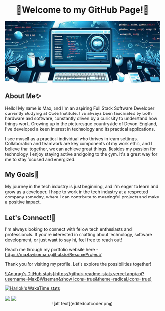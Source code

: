 <div align="center"><h1>👋Welcome to my GitHub Page!👋</h1></div>


![alt text](githubimgprofile2.png)

## About Me✨

Hello! My name is Max, and I'm an aspiring Full Stack Software Developer currently studying at Code Institute. I've always been fascinated by both hardware and software, constantly driven by a curiosity to understand how things work. Growing up in the picturesque countryside of Devon, England, I've developed a keen interest in technology and its practical applications.

I see myself as a practical individual who thrives in team settings. Collaboration and teamwork are key components of my work ethic, and I believe that together, we can achieve great things. Besides my passion for technology, I enjoy staying active and going to the gym. It's a great way for me to stay focused and energized.

## My Goals🌱

My journey in the tech industry is just beginning, and I'm eager to learn and grow as a developer. I hope to work in the tech industry at a respected company someday, where I can contribute to meaningful projects and make a positive impact.

## Let's Connect!👀

I'm always looking to connect with fellow tech enthusiasts and professionals. If you're interested in chatting about technology, software development, or just want to say hi, feel free to reach out!

Reach me through my portfolio website here - https://maxbwiseman.github.io/ResumeProject/

Thank you for visiting my profile. Let's explore the possibilities together!

[![Anurag's GitHub stats](https://github-readme-stats.vercel.app/api?username=MaxBWiseman&show icons=true&theme=radical,icons=true)](https://github.com/MaxBWiseman/github-readme-stats)

[![Harlok's WakaTime stats](https://github-readme-stats.vercel.app/api/wakatime?username=@d85da0fd-b442-4c33-98af-3ef622520fc1)](https://github.com/MaxBWiseman/github-readme-stats)

<a href="https://github.com/MaxBWiseman/github-readme-stats">
  <img height=200 align="center" src="https://github-readme-stats.vercel.app/api?username=MaxBWiseman&show icons=true&theme=radical, icons=true" />
</a>
<a href="https://github.com/MaxBWiseman/github-readme-stats">
  <img height=200 align="center" src="https://github-readme-stats.vercel.app/api/wakatime?username=@d85da0fd-b442-4c33-98af-3ef622520fc1" />
</a>


<div align="center">![alt text](editedcatcoder.png)</div>
